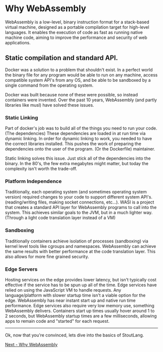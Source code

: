 # Why WebAssembly

WebAssembly is a low-level, binary instruction format for a stack-based virtual machine, designed as a portable compilation target for high-level languages. It enables the execution of code as fast as running native machine code, aiming to improve the performance and security of web applications.

## Static compilation and standard API.

Docker was a solution to a problem that shouldn't exist. In a perfect world the binary file for any program would be able to run on any machine, access compatible system API's from any OS, and be able to be sandboxed by a single command from the operating system.

Docker was built because none of these were possible, so instead containers were invented. Over the past 10 years, WebAssembly (and partly libraries like musl) have solved these issues.


### Static Linking

Part of docker's job was to build all of the things you need to run your code. (The dependencies) These dependencies are loaded in at run time via dynamic linking. In order for dynamic linking to work, you needed to have the correct libraries installed. This pushes the work of preparing the dependencies onto the user of the program. (Or the Dockerfile) maintainer.

Static linking solves this issue. Just stick all of the dependencies into the binary. In the 80's, the few extra megabytes might matter, but today the complexity isn't worth the trade-off.

### Platform Independence

Traditionally, each operating system (and sometimes operating system version) required changes to your code to support different system API's. (reading/writing files, making socket connections, etc...). WASI is a project that creates a standard API layer for WebAssembly programs to call into the system. This achieves similar goals to the JVM, but in a much lighter way. (Through a light code translation layer instead of a VM)

### Sandboxing

Traditionally containers achieve isolation of processes (sandboxing) via kernel level tools like cgroups and namespaces. WebAssembly can achieve the same results with better performance at the code translation layer. This also allows for more fine grained security.

### Edge Servers

Hosting services on the edge provides lower latency, but isn't typically cost effective if the service has to be spun up all of the time. Edge services have relied on using the JavaScript VM to handle requests. Any language/platform with slower startup time isn't a viable option for the edge. WebAssembly has near instant start up and native run time performance. Edge services also require very low memory use, something WebAssembly delivers. Containers start up times usually hover around 1 to 2 seconds, but WebAssembly startup times are a few milliseconds, allowing apps to remain code and "started" for each request.

---

Ok, now that you're convinced, lets dive into the basics of StoutLang.

[Next - Why WebAssembly](basics.md)
